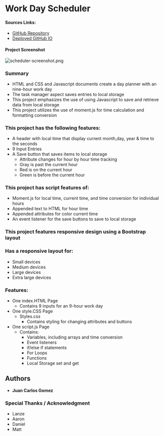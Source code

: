  # Work Day Scheduler


#### Sources Links:
* [GitHub Repository](https://github.com/jcgom3/Challenge-5-Day-Planner)
* [Deployed GitHub IO](https://jcgom3.github.io/Challenge-5-Day-Planner/)

#### Project Screenshot

![scheduler-screenshot.png](Develop/WorkDayScheduler.png)





### Summary
* HTML and CSS and Javascript documents create a day planner with an nine-hour work day
* The task manager aspect saves entries to local storage
* This project emphasizes the use of using Javascript to save and retrieve data from local storage
* This project utilizes the use of moment.js for time calculation and formatting  conversion 

### This project has the following features: 
* A header with local time that display current month,day, year & time to the seconds
* 9 Input Entries
* A Save button that saves items to local storage
    * Attribute changes for hour by hour time tracking 
    * Gray is past the current hour
    * Red is on the current hour
    * Green is before the current hour
    

### This project has script features of:
* Moment.js for local time, current time, and time conversion for individual hours
* Appended text to HTML for hour time
* Appended attributes for color current time 
* An event listener for the save buttons to save to local storage

### This project features responsive design using a Bootstrap layout

### Has a responsive layout for: 
* Small devices
* Medium devices
* Large devices
* Extra large devices


### Features: 
* One index.HTML Page 
    * Contains 9 inputs for an 9-hour work day
* One style.CSS Page
    * Styles.css
        * Contains styling for changing attributes and buttons
* One script.js Page
    * Contains: 
        * Variables, including arrays and time conversion 
        * Event listeners
        * if/else if statements
        * For Loops
        * Functions 
        * Local Storage set and get 

        
        
## Authors

* **Juan Carlos Gomez**

### Special Thanks / Acknowledgment
* Lanze
* Aaron
* Daniel
* Matt